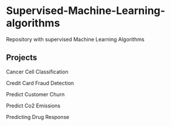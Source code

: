 # Supervised-Machine-Learning-algorithms
Repository with supervised Machine Learning Algorithms

## Projects

Cancer Cell Classification

Credit Card Fraud Detection

Predict Customer Churn

Predict Co2 Emissions

Predicting Drug Response